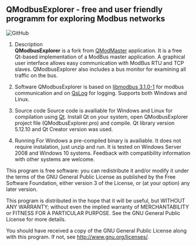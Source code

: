## QModbusExplorer - free and user friendly programm for exploring Modbus networks ##

![GitHub](https://img.shields.io/github/license/ExplorerOL/QModbusExplorer)

1. Description   
  **QModbusExplorer** is a fork from [QModMaster](https://sourceforge.net/projects/qmodmaster) application. It is a free Qt-based implementation of a ModBus master application. A graphical user interface allows easy communication with ModBus RTU and TCP slaves. QModbusExplorer also includes a bus monitor for examining all traffic on the bus.

2. Software
  QModbusExplorer is based on [libmodbus 3.1.0-1](http://www.libmodbus.org) for modbus communication and on [QsLog](https://bitbucket.org/razvanpetru/qt-components/wiki/QsLog) for logging. Supports both Windows and Linux.

3. Source code
  Source code is availiable for Windows and Linux for compilation using [Qt](http://www.qt.io/download). Install Qt on your system, open QModbusExplorer project file (QModbusExplorer.pro) and compile. Qt library version 5.12.10  and Qt Creator version  was used.

4. Running
  For Windows a pre-compiled binary is availiable. It does not require instalation, just unzip and run. It is tested on Windows Server 2008 and Windows 10 systems. Feedback with compatibility information with other systems are welcome.

This program is free software: you can redistribute it and/or modify
it under the terms of the GNU General Public License as published by
the Free Software Foundation, either version 3 of the License, or
(at your option) any later version.

This program is distributed in the hope that it will be useful,
but WITHOUT ANY WARRANTY; without even the implied warranty of
MERCHANTABILITY or FITNESS FOR A PARTICULAR PURPOSE.  See the
GNU General Public License for more details.

You should have received a copy of the GNU General Public License
along with this program.  If not, see <http://www.gnu.org/licenses/>.
